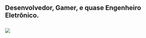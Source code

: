 ## Desenvolvedor, Gamer, e quase Engenheiro Eletrônico.
##
<div align="left">
  <a href="https://github.com/Tyrion1606">
  <img src="https://github-readme-stats.vercel.app/api/top-langs/?username=Tyrion1606&layout=compact&langs_count=12&theme=dark"/>
</div>
